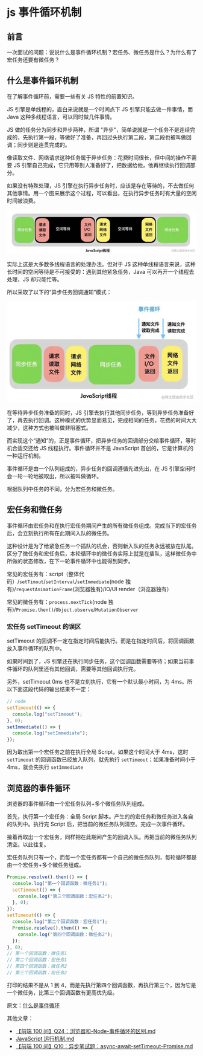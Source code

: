 <!--
 * @Author: wuhaoyuan
 * @Date: 2022-07-06 10:10:21
 * @LastEditTime: 2022-07-06 10:21:15
 * @LastEditors: wuhaoyuan
 * @Description:
 * @FilePath: /blog/web进阶知识/js 事件循环机制.md
-->

# js 事件循环机制

## 前言

一次面试的问题：说说什么是事件循环机制？宏任务、微任务是什么？为什么有了宏任务还要有微任务？

## 什么是事件循环机制

在了解事件循环前，需要一些有关 JS 特性的前置知识。

JS 引擎是单线程的，直白来说就是一个时间点下 JS 引擎只能去做一件事情，而 Java 这种多线程语言，可以同时做几件事情。

JS 做的任务分为同步和异步两种，所谓 "异步"，简单说就是一个任务不是连续完成的，先执行第一段，等做好了准备，再回过头执行第二段，第二段也被叫做回调；同步则是连贯完成的。

像读取文件、网络请求这种任务属于异步任务：花费时间很长，但中间的操作不需要 JS 引擎自己完成，它只用等别人准备好了，把数据给他，他再继续执行回调部分。

如果没有特殊处理，JS 引擎在执行异步任务时，应该是存在等待的，不去做任何其他事情。用一个图来展示这个过程，可以看出，在执行异步任务时有大量的空闲时间被浪费。

![](/img/1313648-20220317094802650-1090634371.png)

实际上这是大多数多线程语言的处理办法。但对于 JS 这种单线程语言来说，这种长时间的空闲等待是不可接受的：遇到其他紧急任务，Java 可以再开一个线程去处理，JS 却只能忙等。

所以采取了以下的“异步任务回调通知”模式：

![](/img/1313648-20220317094810806-801927766.png)

在等待异步任务准备的同时，JS 引擎去执行其他同步任务，等到异步任务准备好了，再去执行回调。这种模式的优势显而易见，完成相同的任务，花费的时间大大减少，这种方式也被叫做非阻塞式。

而实现这个“通知”的，正是事件循环，把异步任务的回调部分交给事件循环，等时机合适交还给 JS 线程执行。事件循环并不是 JavaScript 首创的，它是计算机的一种运行机制。

事件循环是由一个队列组成的，异步任务的回调遵循先进先出，在 JS 引擎空闲时会一轮一轮地被取出，所以被叫做循环。

根据队列中任务的不同，分为宏任务和微任务。

## 宏任务和微任务

事件循环由宏任务和在执行宏任务期间产生的所有微任务组成。完成当下的宏任务后，会立刻执行所有在此期间入队的微任务。

这种设计是为了给紧急任务一个插队的机会，否则新入队的任务永远被放在队尾。区分了微任务和宏任务后，本轮循环中的微任务实际上就是在插队，这样微任务中所做的状态修改，在下一轮事件循环中也能得到同步。

常见的宏任务有：script（整体代码）/`setTimout`/`setInterval`/`setImmediate`(node 独有)/`requestAnimationFrame`(浏览器独有)/IO/UI render（浏览器独有）

常见的微任务有：`process.nextTick`(node 独有)/`Promise.then()`/`Object.observe`/`MutationObserver`

### 宏任务 setTimeout 的误区

setTimeout 的回调不一定在指定时间后能执行。而是在指定时间后，将回调函数放入事件循环的队列中。

如果时间到了，JS 引擎还在执行同步任务，这个回调函数需要等待；如果当前事件循环的队列里还有其他回调，需要等其他回调执行完。

另外，setTimeout 0ms 也不是立刻执行，它有一个默认最小时间，为 4ms。所以下面这段代码的输出结果不一定：

```js
// node
setTimeout(() => {
  console.log("setTimeout");
}, 0);
setImmediate(() => {
  console.log("setImmediate");
});
```

因为取出第一个宏任务之前在执行全局 Script，如果这个时间大于 4ms，这时 `setTimeout` 的回调函数已经放入队列，就先执行 `setTimeout`；如果准备时间小于 4ms，就会先执行 `setImmediate`

## 浏览器的事件循环

浏览器的事件循环由一个宏任务队列+多个微任务队列组成。

首先，执行第一个宏任务：全局 Script 脚本。产生的的宏任务和微任务进入各自的队列中。执行完 Script 后，把当前的微任务队列清空。完成一次事件循环。

接着再取出一个宏任务，同样把在此期间产生的回调入队。再把当前的微任务队列清空。以此往复。

宏任务队列只有一个，而每一个宏任务都有一个自己的微任务队列，每轮循环都是由一个宏任务+多个微任务组成。

```js
Promise.resolve().then(() => {
  console.log("第一个回调函数：微任务1");
  setTimeout(() => {
    console.log("第三个回调函数：宏任务2");
  }, 0);
});
setTimeout(() => {
  console.log("第二个回调函数：宏任务1");
  Promise.resolve().then(() => {
    console.log("第四个回调函数：微任务2");
  });
}, 0);
// 第一个回调函数：微任务1
// 第二个回调函数：宏任务1
// 第四个回调函数：微任务2
// 第三个回调函数：宏任务2
```

打印的结果不是从 1 到 4，而是先执行第四个回调函数，再执行第三个，因为它是一个微任务，比第三个回调函数有更高优先级。

原文：[什么是事件循环](https://www.cnblogs.com/cangqinglang/p/16015977.html)

其他文章：

- [【前端 100 问】Q24：浏览器和-Node-事件循环的区别.md](https://github.com/alanwhy/blog/blob/2b81cf5d5424a581dc92516f0db9aa015f081d6c/%E5%89%8D%E7%AB%AF100%E9%97%AE/%E3%80%90%E5%89%8D%E7%AB%AF100%E9%97%AE%E3%80%91Q24%EF%BC%9A%E6%B5%8F%E8%A7%88%E5%99%A8%E5%92%8C-Node-%E4%BA%8B%E4%BB%B6%E5%BE%AA%E7%8E%AF%E7%9A%84%E5%8C%BA%E5%88%AB.md)
- [JavaScript 运行机制.md](https://github.com/alanwhy/blog/blob/88c75f9e9481bb438ddcfb20233abfa83b7cbdd2/web%E8%BF%9B%E9%98%B6%E7%9F%A5%E8%AF%86/JavaScript%E8%BF%90%E8%A1%8C%E6%9C%BA%E5%88%B6.md)
- [【前端 100 问】Q10：异步笔试题：async-await-setTimeout-Promise.md](https://github.com/alanwhy/blog/blob/2b81cf5d5424a581dc92516f0db9aa015f081d6c/%E5%89%8D%E7%AB%AF100%E9%97%AE/%E3%80%90%E5%89%8D%E7%AB%AF100%E9%97%AE%E3%80%91Q10%EF%BC%9A%E5%BC%82%E6%AD%A5%E7%AC%94%E8%AF%95%E9%A2%98%EF%BC%9Aasync-await-setTimeout-Promise.md)
